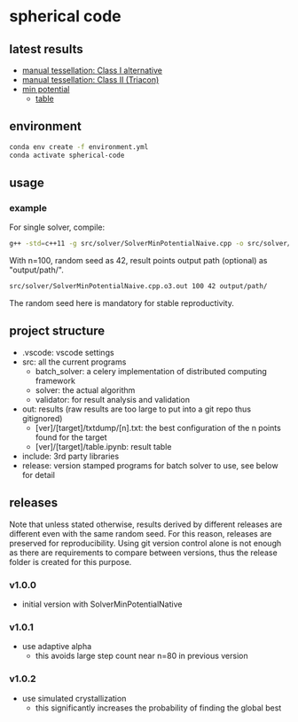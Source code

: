 # spherical code

## latest results

- [manual tessellation: Class I alternative](out/manual/ic1s/txt_dump/)
- [manual tessellation: Class II (Triacon)](out/manual/ic2s/txt_dump/)
- [min potential](out/v1.0.2/min_potential/)
  - [table](out/v1.0.2/min_potential/table.ipynb)

## environment

```sh
conda env create -f environment.yml
conda activate spherical-code
```

## usage

### example

For single solver, compile:

```sh
g++ -std=c++11 -g src/solver/SolverMinPotentialNaive.cpp -o src/solver/SolverMinPotentialNaive.cpp.o3.out -O3 -I .
```

With n=100, random seed as 42, result points output path (optional) as "output/path/".

```sh
src/solver/SolverMinPotentialNaive.cpp.o3.out 100 42 output/path/
```

The random seed here is mandatory for stable reproductivity.

## project structure

- .vscode: vscode settings
- src: all the current programs
  - batch_solver: a celery implementation of distributed computing framework
  - solver: the actual algorithm
  - validator: for result analysis and validation
- out: results (raw results are too large to put into a git repo thus gitignored)
  - [ver]/[target]/txtdump/[n].txt: the best configuration of the n points found for the target
  - [ver]/[target]/table.ipynb: result table
- include: 3rd party libraries
- release: version stamped programs for batch solver to use, see below for detail

## releases

Note that unless stated otherwise, results derived by different releases are different even with the same random seed. For this reason, releases are preserved for reproducibility. Using git version control alone is not enough as there are requirements to compare between versions, thus the release folder is created for this purpose.

### v1.0.0

- initial version with SolverMinPotentialNative

### v1.0.1

- use adaptive alpha
  - this avoids large step count near n=80 in previous version

### v1.0.2

- use simulated crystallization
  - this significantly increases the probability of finding the global best
